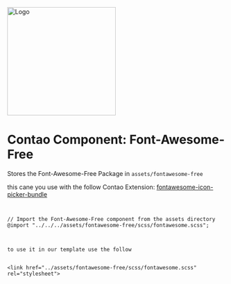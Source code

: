 <img src="https://raw.githubusercontent.com/jedoCodes/package-metadata/3728dc750472881a48aca6075efd7f4dc8af7356/meta/jedocodes/logo.svg" alt="Logo" width="250" height="auto">


# Contao Component: Font-Awesome-Free
Stores the Font-Awesome-Free Package in `assets/fontawesome-free`


this cane you use with the follow Contao Extension: [fontawesome-icon-picker-bundle](https://gitlab.com/jedoCodes/fontawesome-icon-picker-bundle)



```


// Import the Font-Awesome-Free component from the assets directory
@import "../../../assets/fontawesome-free/scss/fontawesome.scss";



```






```
to use it in our template use the follow


<link href="../assets/fontawesome-free/scss/fontawesome.scss" rel="stylesheet">


```



